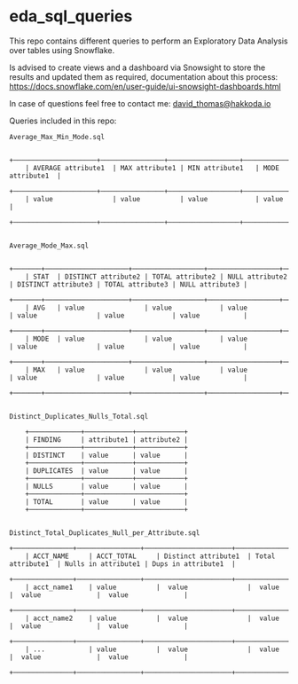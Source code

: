 # eda_sql_queries

This repo contains different queries to perform an Exploratory Data Analysis over tables using Snowflake.

Is advised to create views and a dashboard via Snowsight to store the results and updated them as required, documentation about this process: https://docs.snowflake.com/en/user-guide/ui-snowsight-dashboards.html


In case of questions feel free to contact me: david_thomas@hakkoda.io




Queries included in this repo:

    Average_Max_Min_Mode.sql

        +─────────────────────+────────────────+──────────────────+──────────────────+
        | AVERAGE attribute1  | MAX attribute1 | MIN attribute1   | MODE attribute1  |
        +─────────────────────+────────────────+──────────────────+──────────────────+
        | value               | value          | value            | value            | 
        +─────────────────────+────────────────+──────────────────+──────────────────+


    Average_Mode_Max.sql

        +───────+─────────────────────+──────────────────+──────────────────+─────────────────────+──────────────────+─────────────────+
        | STAT  | DISTINCT attribute2 | TOTAL attribute2 | NULL attribute2  | DISTINCT attribute3 | TOTAL attribute3 | NULL attribute3 |
        +───────+─────────────────────+──────────────────+──────────────────+─────────────────────+──────────────────+─────────────────+
        | AVG   | value               | value            | value            | value               | value            | value           |
        +───────+─────────────────────+──────────────────+──────────────────+─────────────────────+──────────────────+─────────────────+
        | MODE  | value               | value            | value            | value               | value            | value           |
        +───────+─────────────────────+──────────────────+──────────────────+─────────────────────+──────────────────+─────────────────+
        | MAX   | value               | value            | value            | value               | value            | value           |
        +───────+─────────────────────+──────────────────+──────────────────+─────────────────────+──────────────────+─────────────────+


    Distinct_Duplicates_Nulls_Total.sql

        +─────────────+────────────+────────────+
        | FINDING     | attribute1 | attribute2 |
        +─────────────+────────────+────────────+
        | DISTINCT    | value      | value      |
        +─────────────+────────────+────────────+
        | DUPLICATES  | value      | value      |
        +─────────────+────────────+────────────+
        | NULLS       | value      | value      |
        +─────────────+─────────────────────────+
        | TOTAL       | value      | value      |
        +─────────────+─────────────────────────+


    Distinct_Total_Duplicates_Null_per_Attribute.sql
        +───────────────+────────────────+──────────────────────+───────────────────+─────────────────────+─────────────────────+
        | ACCT_NAME     | ACCT_TOTAL     | Distinct attribute1  | Total attribute1  | Nulls in attribute1 | Dups in attribute1  |
        +───────────────+────────────────+──────────────────────+───────────────────+─────────────────────+─────────────────────+
        | acct_name1    | value          |  value               |  value            |  value              |  value              |
        +───────────────+────────────────+──────────────────────+───────────────────+─────────────────────+─────────────────────+
        | acct_name2    | value          |  value               |  value            |  value              |  value              |
        +───────────────+────────────────+──────────────────────+───────────────────+─────────────────────+─────────────────────+
        | ...           | value          |  value               |  value            |  value              |  value              |
        +───────────────+────────────────+──────────────────────+───────────────────+─────────────────────+─────────────────────+


